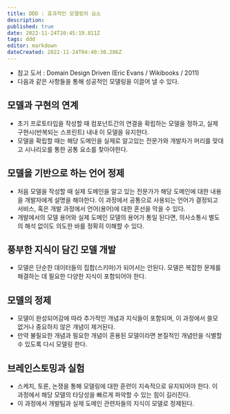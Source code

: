 ```yaml
---
title: DDD : 효과적인 모델링의 요소
description: 
published: true
date: 2022-11-24T10:45:19.811Z
tags: ddd
editor: markdown
dateCreated: 2022-11-24T04:40:30.286Z
---
```


- 참고 도서 : Domain Design Driven (Eric Evans / Wikibooks / 2011)
- 다음과 같은 사항들을 통해 성공적인 모델링을 이끌어 낼 수 있다.

## 모델과 구현의 연계
- 초기 프로토타입을 작성할 때 컴포넌트간의 연결을 확립하는 모델을 정하고, 실제 구현시(반복되는 스프린트) 내내 이 모델을 유지한다.
- 모델을 확립할 때는 해당 도메인을 실제로 알고있는 전문가와 개발자가 머리를 맞대고 시나리오를 통한 공통 요소를 찾아야한다.  

## 모델을 기반으로 하는 언어 정제
- 처음 모델을 작성할 때 실제 도메인을 알고 있는 전문가가 해당 도메인에 대한 내용을 개발자에게 설명을 해야한다. 이 과정에서 공통으로 사용되는 언어가 결정되고 서비스, 혹은 개발 과정에서 언어(용어)에 대한 혼선을 막을 수 있다.
- 개발에서의 모델 용어와 실제 도메인 모델의 용어가 통일 된다면, 의사소통시 별도의 해석 없이도 의도한 바를 정확히 이해할 수 있다.

## 풍부한 지식이 담긴 모델 개발
- 모델은 단순한 데이터들의 집합(스키마)가 되어서는 안된다. 모델은 복잡한 문제를 해결하는 데 필요한 다양한 지식이 포함되어야 한다.

## 모델의 정제
- 모델이 완성되어감에 따라 추가적인 개념과 지식들이 포함되며, 이 과정에서 쓸모 없거나 중요하지 않은 개념이 제거된다.
- 만약 불필요한 개념과 필요한 개념이 혼용된 모델이라면 본질적인 개념만을 식별할 수 있도록 다시 모델링 한다.

## 브레인스토밍과 실험
- 스케치, 토론, 논쟁을 통해 모델링에 대한 훈련이 지속적으로 유지되어야 한다. 이 과정에서 해당 모델의 타당성을 빠르게 파악할 수 있는 힘이 길러진다.
- 이 과정에서 개발팀과 실제 도메인 관련자들의 지식이 모델로 정제된다.

